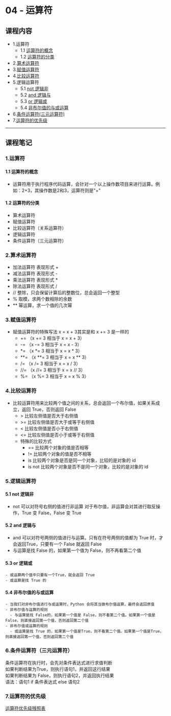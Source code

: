 # 04 - 运算符
## 课程内容
  - 1.运算符
    - 1.1 [运算符的概念](https://github.com/queenta/Logic-Python/blob/master/LP_20200525.md#11-%E8%BF%90%E7%AE%97%E7%AC%A6%E7%9A%84%E6%A6%82%E5%BF%B5)
    - 1.2 [运算符的分类](https://github.com/queenta/Logic-Python/blob/master/LP_20200525.md#12-%E8%BF%90%E7%AE%97%E7%AC%A6%E7%9A%84%E5%88%86%E7%B1%BB)
  - 2.[算术运算符](https://github.com/queenta/Logic-Python/blob/master/LP_20200525.md#2%E7%AE%97%E6%9C%AF%E8%BF%90%E7%AE%97%E7%AC%A6)
  - 3.[赋值运算符](https://github.com/queenta/Logic-Python/blob/master/LP_20200525.md#3%E8%B5%8B%E5%80%BC%E8%BF%90%E7%AE%97%E7%AC%A6)
  - 4.[比较运算符](https://github.com/queenta/Logic-Python/blob/master/LP_20200525.md#4%E6%AF%94%E8%BE%83%E8%BF%90%E7%AE%97%E7%AC%A6)
  - 5.逻辑运算符
    - 5.1 [not 逻辑非](https://github.com/queenta/Logic-Python/blob/master/LP_20200525.md#51-not-%E9%80%BB%E8%BE%91%E9%9D%9E)
    - 5.2 [and 逻辑与](https://github.com/queenta/Logic-Python/blob/master/LP_20200525.md#52-and-%E9%80%BB%E8%BE%91%E4%B8%8E)
    - 5.3 [or 逻辑或](https://github.com/queenta/Logic-Python/blob/master/LP_20200525.md#53-or-%E9%80%BB%E8%BE%91%E6%88%96)
    - 5.4 [非布尔值的与或运算](https://github.com/queenta/Logic-Python/blob/master/LP_20200525.md#54-%E9%9D%9E%E5%B8%83%E5%B0%94%E5%80%BC%E7%9A%84%E4%B8%8E%E6%88%96%E8%BF%90%E7%AE%97)
  - 6.[条件运算符(三元运算符)]()
  - 7.[运算符的优先级]()
  
---

## 课程笔记
### 1.运算符
#### 1.1 运算符的概念
- 运算符用于执行程序代码运算，会针对一个以上操作数项目来进行运算。例如：2+3，其操作数是2和3，运算符则是"+"
#### 1.2 运算符的分类
- 算术运算符
- 赋值运算符
- 比较运算符（关系运算符）
- 逻辑运算符
- 条件运算符（三元运算符）
    
### 2.算术运算符
- 加法运算符 表现形式 +
- 减法运算符 表现形式 -
- 乘法运算符 表现形式 *
- 除法运算符 表现形式 /
- // 整除，只会保留计算后的整数位，总会返回一个整型
- % 取模，求两个数相除的余数
- ** 幂运算，求一个值的几次幂
  
### 3.赋值运算符
- 赋值运算符的特殊写法 x = x + 3其实是和 x += 3 是一样的
  - += （x += 3 相当于 x = x + 3）
  - -= （x -= 3 相当于 x = x - 3）
  - *= （x *= 3 相当于 x = x * 3）
  - **= （x **= 3 相当于 x = x ** 3）
  - /= （x /= 3 相当于 x = x / 3）
  - //= （x //= 3 相当于 x = x // 3）
  - %= （x %= 3 相当于 x = x % 3）

### 4.比较运算符
- 比较运算符用来比较两个值之间的关系，总会返回一个布尔值，如果关系成立，返回 True，否则返回 False
  - \> 比较左侧值是否大于右侧值
  - \>= 比较左侧值是否大于或等于右侧值
  - < 比较左侧值是否小于右侧值
  - <= 比较左侧值是否小于或等于右侧值
  - 特殊的比较方式
    - == 比较两个对象的值是否相等
    - != 比较两个对象的值是否不相等
    - is 比较两个对象是否是同一个对象，比较的是对象的 id
    - is not 比较两个对象是否不是同一个对象，比较的是对象的 id

### 5.逻辑运算符
#### 5.1 not 逻辑非
- not 可以对符号右侧的值进行非运算 对于布尔值，非运算会对其进行取反操作，True 变 False，False 变 True
#### 5.2 and 逻辑与
- and 可以对符号两侧的值进行与运算。只有在符号两侧的值都为 True 时，才会返回True，只要有一个 False 就返回 False
- 与运算是找 False 的，如果第一个值为 False，则不再看第二个值
#### 5.3 or 逻辑或
    - 或运算两个值中只要有一个True，就会返回 True
    - 或运算是找 True 的
#### 5.4 非布尔值的与或运算
    - 当我们对非布尔值进行与或运算时，Python 会将其当做布尔值运算，最终会返回原值
    - 非布尔值与运算的规则
      - 与运算是找 False的，如果第一个值是 False，则不看第二个值。如果第一个值是False，则直接返回第一个值，否则返回第二个值
    - 非布尔值或运算的规则
      - 或运算是找 True 的，如果第一个值是True，则不看第二个值。如果第一个值是True，则直接返回第一个值，否则返回第二个值
      
### 6.条件运算符（三元运算符）<br>
条件运算符在执行时，会先对条件表达式进行求值判断<br>
如果判断结果为True，则执行语句1，并返回这行结果<br>
如果判断结果为 False，则执行语句2，并返回执行结果<br>
语法：语句1 if 条件表达式 else 语句2<br>

### 7.运算符的优先级<br>
[运算符优先级残照表](https://docs.python.org/3/reference/expressions.html#operator-precedence)




